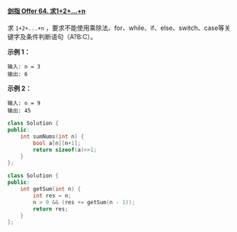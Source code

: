 #### [剑指 Offer 64. 求1+2+…+n](https://leetcode-cn.com/problems/qiu-12n-lcof/)

求 `1+2+...+n` ，要求不能使用乘除法、for、while、if、else、switch、case等关键字及条件判断语句（A?B:C）。

**示例 1：**

```
输入: n = 3
输出: 6
```

**示例 2：**

```
输入: n = 9
输出: 45
```

```C++
class Solution {
public:
    int sumNums(int n) {
        bool a[n][n+1];
        return sizeof(a)>>1;
    }
};
```

```cpp
class Solution {
public:
    int getSum(int n) {
        int res = n;
        n > 0 && (res += getSum(n - 1));
        return res;
    }
};
```
